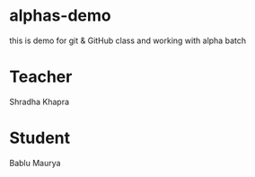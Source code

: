 # alphas-demo
this is demo for git &amp; GitHub class and working with alpha batch
# Teacher 
Shradha Khapra
# Student 
Bablu Maurya